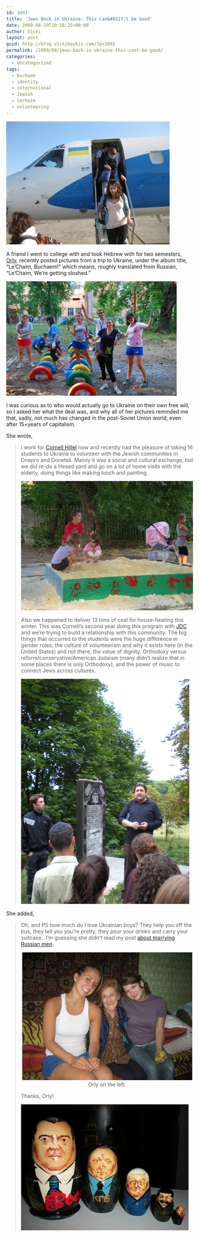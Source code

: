 ```yaml
---
id: 1091
title: 'Jews Back in Ukraine: This Can&#8217;t be Good'
date: 2009-08-19T20:56:25+00:00
author: Vicki
layout: post
guid: http://blog.vickiboykis.com/?p=1091
permalink: /2009/08/jews-back-in-ukraine-this-cant-be-good/
categories:
  - Uncategorized
tags:
  - buchaem
  - identity
  - international
  - Jewish
  - lechaim
  - volunteering
---
```

[<img class="aligncenter size-full wp-image-1100" title="ukraine4" src="https://raw.githubusercontent.com/veekaybee/wlb/gh-pages/assets/images/2009/08/ukraine4.jpeg" alt="ukraine4" width="440" height="330" />](https://raw.githubusercontent.com/veekaybee/wlb/gh-pages/assets/images/2009/08/ukraine4.jpeg)

A friend I went to college with and took Hebrew with for two semesters, [Orly](http://www.facebook.com/orlyayyala), recently posted pictures from a trip to Ukraine, under the album title, &#8220;Le&#8217;Chaim, Buchaem!&#8221; which means, roughly translated from Russian, &#8220;Le&#8217;Chaim, We&#8217;re getting sloshed.&#8221;

[<img class="aligncenter size-full wp-image-1095" title="ukraine1" src="https://raw.githubusercontent.com/veekaybee/wlb/gh-pages/assets/images/2009/08/ukraine1.jpg" alt="ukraine1" width="459" height="307" />](https://raw.githubusercontent.com/veekaybee/wlb/gh-pages/assets/images/2009/08/ukraine1.jpg)

I was curious as to who would actually go to Ukraine on their own free will, so I asked her what the deal was, and why all of her pictures reminded me that, sadly, not much has changed in the post-Soviet Union world, even after 15+years of capitalism.

She wrote,

>  <span>I work for <a href="http://www.cornellhillel.org/">Cornell Hillel</a> now and recently had the pleasure of taking 16 students to Ukraine to volunteer with the Jewish communities in Dnepro and Donetsk. Mainly it was a social and cultural exchange, but we did re-do a Hesed yard and go on a lot of home visits with the elderly, doing things like making lunch and painting. </span>
> 
> <span><a href="https://raw.githubusercontent.com/veekaybee/wlb/gh-pages/assets/images/2009/08/urkaine2.jpeg"><img class="aligncenter size-full wp-image-1097" title="urkaine2" src="https://raw.githubusercontent.com/veekaybee/wlb/gh-pages/assets/images/2009/08/urkaine2.jpeg" alt="urkaine2" width="463" height="347" /></a><br /> </span>
> 
> <span>Also we happened to deliver 13 tons of coal for house-heating this winter. This was Cornell&#8217;s second year doing this program with <a href="http://www.jdc.org/">JDC </a>and we&#8217;re trying to build a relationship with this community. The big things that occurred to the students were the huge difference in gender roles, the culture of volunteerism and why it exists here (in the United States) and not there, the value of dignity, Orthodoxy versus reform/conservative/Americ</span>an Judaism (many didn&#8217;t realize that in some places there is only Orthodoxy), and the power of music to connect Jews across cultures.
> 
> [<img class="aligncenter size-full wp-image-1098" title="ukraine3" src="https://raw.githubusercontent.com/veekaybee/wlb/gh-pages/assets/images/2009/08/ukraine3.jpeg" alt="ukraine3" width="453" height="604" />](https://raw.githubusercontent.com/veekaybee/wlb/gh-pages/assets/images/2009/08/ukraine3.jpeg)

She added,

> Oh, and PS how much do I love Ukrainian boys? They help you off the bus, they tell you you&#8217;re pretty, they pour your drinks and carry your suitcase.  I&#8217;m guessing she didn&#8217;t read my post [about marrying Russian men](http://blog.vickiboykis.com/2009/07/30/the-pros-of-russian-husbands/).
> 
> <p style="text-align: center;">
>   <a href="https://raw.githubusercontent.com/veekaybee/wlb/gh-pages/assets/images/2009/08/ukraine3.jpg"><img class="aligncenter size-full wp-image-1099" title="ukraine3" src="https://raw.githubusercontent.com/veekaybee/wlb/gh-pages/assets/images/2009/08/ukraine3.jpg" alt="ukraine3" width="458" height="343" /></a>Orly on the left.
> </p>
> 
> <p style="text-align: left;">
>   Thanks, Orly!
> </p>
> 
> <p style="text-align: left;">
>   <a href="https://raw.githubusercontent.com/veekaybee/wlb/gh-pages/assets/images/2009/08/ukraine5.jpeg"><img class="aligncenter size-full wp-image-1102" title="ukraine5" src="https://raw.githubusercontent.com/veekaybee/wlb/gh-pages/assets/images/2009/08/ukraine5.jpeg" alt="ukraine5" width="451" height="338" /></a>
> </p>